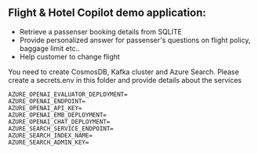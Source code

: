 ## Flight & Hotel Copilot demo application:
- Retrieve a passenser booking details from SQLITE
- Provide personalized answer for passenser's questions on flight policy, baggage limit etc..
- Help customer to change flight   

You need to create CosmosDB, Kafka cluster and Azure Search.
Please create a secrets.env in this folder and provide details about the services
```
AZURE_OPENAI_EVALUATOR_DEPLOYMENT=
AZURE_OPENAI_ENDPOINT=
AZURE_OPENAI_API_KEY=
AZURE_OPENAI_EMB_DEPLOYMENT=
AZURE_OPENAI_CHAT_DEPLOYMENT=
AZURE_SEARCH_SERVICE_ENDPOINT=
AZURE_SEARCH_INDEX_NAME=
AZURE_SEARCH_ADMIN_KEY=



```


